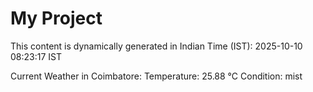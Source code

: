 # My Project

This content is dynamically generated in Indian Time (IST): 2025-10-10 08:23:17 IST


Current Weather in Coimbatore:
Temperature: 25.88 °C
Condition: mist
